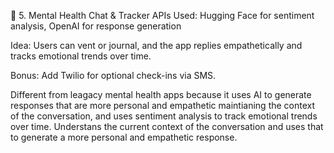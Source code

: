 🧠 5. Mental Health Chat & Tracker
APIs Used: Hugging Face for sentiment analysis, OpenAI for response generation

Idea: Users can vent or journal, and the app replies empathetically and tracks emotional trends over time.

Bonus: Add Twilio for optional check-ins via SMS.

Different from leagacy mental health apps because it uses AI to generate responses that are more personal and empathetic maintianing the context of the conversation, and uses sentiment analysis to track emotional trends over time. Understans the current context of the conversation and uses that to generate a more personal and empathetic response.
